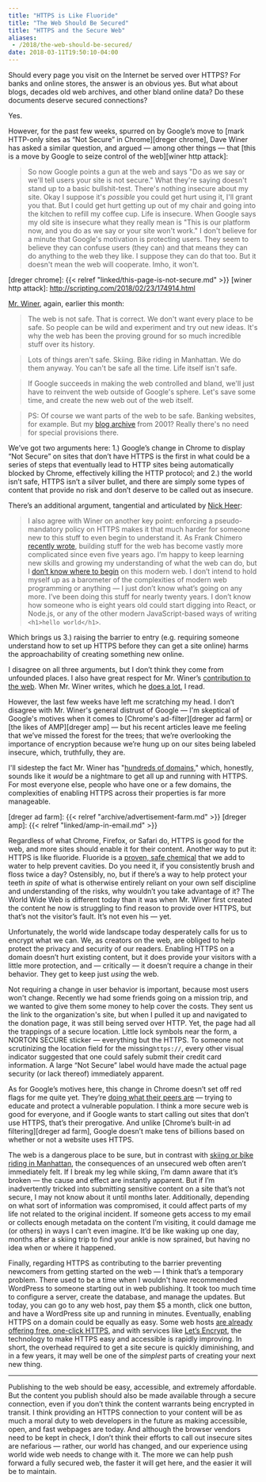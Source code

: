 ```yaml
---
title: "HTTPS is Like Fluoride"
title: "The Web Should Be Secured"
title: "HTTPS and the Secure Web"
aliases:
 - /2018/the-web-should-be-secured/
date: 2018-03-11T19:50:10-04:00
---
```


Should every page you visit on the Internet be served over HTTPS? For banks and online stores, the answer is an obvious yes. But what about blogs, decades old web archives, and other bland online data? Do these documents deserve secured connections?  

Yes. 

However, for the past few weeks, spurred on by Google’s move to [mark HTTP-only sites as “Not Secure” in Chrome][dreger chrome], Dave Winer has asked a similar question, and argued — among other things — that [this is a move by Google to seize control of the web][winer http attack]:

> So now Google points a gun at the web and says "Do as we say or we'll tell users your site is not secure." What they're saying doesn't stand up to a basic bullshit-test. There's nothing insecure about my site. Okay I suppose it's *possible* you could get hurt using it, I'll grant you that. But I could get hurt getting up out of my chair and going into the kitchen to refill my coffee cup. Life is insecure. When Google says my old site is insecure what they really mean is "This is our platform now, and you do as we say or your site won't work." I don't believe for a minute that Google's motivation is protecting users. They seem to believe they can confuse users (they can) and that means they can do anything to the web they like. I suppose they can do that too. But it doesn't mean the web will cooperate. Imho, it won't.

[dreger chrome]: {{< relref "linked/this-page-is-not-secure.md" >}}
[winer http attack]: http://scripting.com/2018/02/23/174914.html
 
[Mr. Winer][web safe], again, earlier this month: 

> The web is not safe. That is correct. We don't want every place to be safe. So people can be wild and experiment and try out new ideas. It's why the web has been the proving ground for so much incredible stuff over its history.

> Lots of things aren't safe. Skiing. Bike riding in Manhattan. We do them anyway. You can't be safe all the time. Life itself isn't safe.

> If Google succeeds in making the web controlled and bland, we'll just have to reinvent the web outside of Google's sphere. Let's save some time, and create the new web out of the web itself.

> PS: Of course we want parts of the web to be safe. Banking websites, for example. But my [blog archive][winer] from 2001? Really there's no need for special provisions there.

[web safe]: http://scripting.com/2018/03/08/190311.html
[winer]: http://scripting.com/2001/09.html

We’ve got two arguments here: 1.) Google’s change in Chrome to display “Not Secure” on sites that don’t have HTTPS is the first in what could be a series of steps that eventually lead to HTTP sites being automatically blocked by Chrome, effectively killing the HTTP protocol; and 2.) the world isn’t safe, HTTPS isn’t a silver bullet, and there are simply some types of content that provide no risk and don’t deserve to be called out as insecure. 

There’s an additional argument, tangential and articulated by [Nick Heer][heer]: 

> I also agree with Winer on another key point: enforcing a pseudo-mandatory policy on HTTPS makes it that much harder for someone new to this stuff to even begin to understand it. As Frank Chimero [recently wrote][chimero], building stuff for the web has become vastly more complicated since even five years ago. I’m happy to keep learning new skills and growing my understanding of what the web can do, but I [don’t know where to begin][heer begin] on this modern web. I don’t intend to hold myself up as a barometer of the complexities of modern web programming or anything — I just don’t know what’s going on any more. I’ve been doing this stuff for nearly twenty years. I don’t know how someone who is eight years old could start digging into React, or Node.js, or any of the other modern JavaScript-based ways of writing `<h1>hello world</h1>`.

[heer]: https://pxlnv.com/blog/surfing-the-insecure-web/
[chimero]: https://frankchimero.com/writing/everything-easy-is-hard-again/
[heer begin]: https://pxlnv.com/linklog/everything-easy-is-hard-again/

Which brings us 3.) raising the barrier to entry (e.g. requiring someone understand how to set up HTTPS before they can get a site online) harms the approachability of creating something new online. 

I disagree on all three arguments, but I don’t think they come from unfounded places. I also have great respect for Mr. Winer’s [contribution to the web][winer wiki]. When Mr. Winer writes, which he [does a lot][scripting], I read. 

[winer wiki]: https://en.wikipedia.org/wiki/Dave_Winer
[scripting]: http://scripting.com

However, the last few weeks have left me scratching my head. I don’t disagree with Mr. Winer's general distrust of Google — I'm skeptical of Google's motives when it comes to [Chrome's ad-filter][dreger ad farm] or [the likes of AMP][dreger amp] — but his recent articles leave me feeling that we’ve missed the forest for the trees; that we’re overlooking the importance of encryption because we’re hung up on our sites being labeled insecure, which, truthfully, they are.  

<aside>
I'll sidestep the fact Mr. Winer has "<a href='http://scripting.com/2018/02/23/174914.html#a180341'>hundreds of domains</a>," which, honestly, sounds like it <em>would</em> be a nightmare to get all up and running with HTTPS. For most everyone else, people who have one or a few domains, the complexities of enabling HTTPS across their properties is far more manageable. 
</aside>

[dreger ad farm]: {{< relref "archive/advertisement-farm.md" >}}
[dreger amp]: {{< relref "linked/amp-in-email.md" >}}

Regardless of what Chrome, Firefox, or Safari do, HTTPS is good for the web, and more sites should enable it for their content. Another way to put it: HTTPS is like fluoride. Fluoride is a [proven, safe chemical][cdc] that we add to water to help prevent cavities. Do you need it, if you consistently brush and floss twice a day? Ostensibly, no, but if there’s a way to help protect your teeth *in spite* of what is otherwise entirely reliant on your own self discipline and understanding of the risks, why wouldn’t you take advantage of it? The World Wide Web is different today than it was when Mr. Winer first created the content he now is struggling to find reason to provide over HTTPS, but that’s not the visitor’s fault. It’s not even his — yet. 

Unfortunately, the world wide landscape today desperately calls for us to encrypt what we can. We, as creators on the web, are obliged to help protect the privacy and security of our readers. Enabling HTTPS on a domain doesn’t hurt existing content, but it does provide your visitors with a little more protection, and — critically — it doesn’t require a change in their behavior. They get to keep just *using* the web.

[cdc]: https://www.cdc.gov/fluoridation/basics/index.htm

Not requiring a change in user behavior is important, because most users won't change. Recently we had some friends going on a mission trip, and we wanted to give them some money to help cover the costs. They sent us the link to the organization's site, but when I pulled it up and navigated to the donation page, it was still being served over HTTP. Yet, the page had all the trappings of a secure location. Little lock symbols near the form, a NORTON SECURE sticker — everything but the HTTPS. To someone not scrutinizing the location field for the missing`https://`, every other visual indicator suggested that one could safely submit their credit card information. A large “Not Secure” label would have made the actual page security (or lack thereof) immediately apparent. 

As for Google’s motives here, this change in Chrome doesn’t set off red flags for me quite yet. They’re [doing what their peers are][firefox] — trying to educate and protect a vulnerable population. I think a more secure web is good for everyone, and if Google wants to start calling out sites that don’t use HTTPS, that’s their prerogative. And unlike [Chrome’s built-in ad filtering][dreger ad farm], Google doesn’t make tens of billions based on whether or not a website uses HTTPS. 

[firefox]: https://blog.mozilla.org/security/2017/01/20/communicating-the-dangers-of-non-secure-http/

The web is a dangerous place to be sure, but in contrast with [skiing or bike riding in Manhattan][winer skiing], the consequences of an unsecured web often aren’t immediately felt. If I break my leg while skiing, I’m damn aware that it’s broken — the cause and effect are instantly apparent. But if I’m inadvertently tricked into submitting sensitive content on a site that’s not secure, I may not know about it until months later. Additionally, depending on what sort of information was compromised, it could affect parts of my life not related to the original incident. If someone gets access to my email or collects enough metadata on the content I’m visiting, it could damage me (or others) in ways I can’t even imagine. It’d be like waking up one day, months after a skiing trip to find your ankle is now sprained, but having no idea when or where it happened. 

[winer skiing]: http://this.how/googleAndHttp/#1520523527000

Finally, regarding HTTPS as contributing to the barrier preventing newcomers from getting started on the web — I think that’s a temporary problem. There used to be a time when I wouldn't have recommended WordPress to someone starting out in web publishing. It took too much time to configure a server, create the database, and manage the updates. But today, you can go to any web host, pay them $5 a month, click one button, and have a WordPress site up and running in minutes. Eventually, enabling HTTPS on a domain could be equally as easy. Some web hosts [are already offering free, one-click HTTPS][bluehost], and with services like [Let’s Encrypt][le], the technology to make HTTPS easy and accessible is rapidly improving. In short, the overhead required to get a site secure is quickly diminishing, and in a few years, it may well be one of the *simplest* parts of creating your next new thing. 

[bluehost]: https://my.bluehost.com/hosting/help/free-ssl
[le]: https://letsencrypt.org

---

Publishing to the web should be easy, accessible, and extremely affordable. But the content you publish should also be made available through a secure connection, even if you don’t think the content warrants being encrypted in transit. I think providing an HTTPS connection to your content will be as much a moral duty to web developers in the future as making accessible, open, and fast webpages are today. And although the browser vendors need to be kept in check, I don’t think their efforts to call out insecure sites are nefarious — rather, our world has changed, and our experience using world wide web needs to change with it. The more we can help push forward a fully secured web, the faster it will get here, and the easier it will be to maintain. 